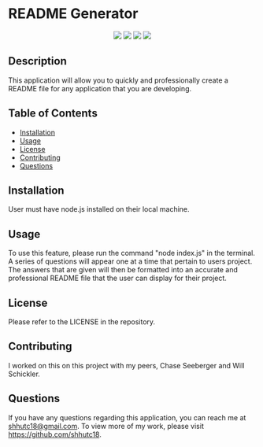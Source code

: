# README Generator

<p align="center">
    <img src="https://img.shields.io/badge/Javascript-yellow" />
    <img src="https://img.shields.io/badge/-node.js-green" />
    <img src="https://img.shields.io/badge/-inquirer-red" >
    <img src="https://img.shields.io/badge/-screencastify-lightgrey" />
</p>

## Description

This application will allow you to quickly and professionally create a README file for any application that you are developing.

## Table of Contents

- [Installation](#installation)
- [Usage](#usage)
- [License](#license)
- [Contributing](#contributing)
- [Questions](#questions)

## Installation

User must have node.js installed on their local machine.

## Usage

To use this feature, please run the command "node index.js" in the terminal. A series of questions will appear one at a time that pertain to users project. The answers that are given will then be formatted into an accurate and professional README file that the user can display for their project.

## License

Please refer to the LICENSE in the repository.

## Contributing

I worked on this on this project with my peers, Chase Seeberger and Will Schickler.

## Questions

If you have any questions regarding this application, you can reach me at shhutc18@gmail.com. To view more of my work, please visit https://github.com/shhutc18.
